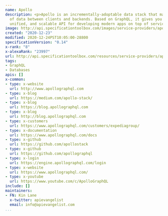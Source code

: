 ```yaml
---
name: Apollo
description: <p>Apollo is an incrementally-adoptable data stack that manages the flow
  of data between clients and backends. Based on GraphQL, it gives you a principled,
  unified, and scalable API for developing modern apps on top of services.</p>
image: http://api.specificationtoolbox.com/images/service-providers/apollo.jpg
created: "2020-12-23"
modified: 2020-12-24PST10:05:00-28800
specificationVersion: "0.14"
x-rank: "8"
x-alexaRank: "23997"
url: http://api.specificationtoolbox.com/resources/service-providers/apollo/
tags:
- GraphQL
- Databases
apis: []
x-common:
- type: x-website
  url: http://www.apollographql.com
- type: x-blog
  url: https://medium.com/apollo-stack/
- type: x-blog
  url: https://blog.apollographql.com
- type: x-blog
  url: http://blog.apollographql.com
- type: x-customers
  url: https://www.apollographql.com/customers/expediagroup/
- type: x-documentation
  url: https://www.apollographql.com/docs
- type: x-github
  url: https://github.com/apollostack
- type: x-github
  url: https://github.com/apollographql
- type: x-login
  url: https://engine.apollographql.com/login
- type: x-website
  url: https://www.apollographql.com/
- type: x-youtube
  url: https://www.youtube.com/c/ApolloGraphQL
include: []
maintainers:
- FN: Kin Lane
  x-twitter: apievangelist
  email: info@apievangelist.com
...
```

